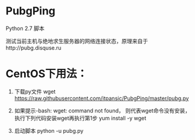 # PubgPing

Python 2.7 脚本

测试当前主机与绝地求生服务器的网络连接状态，原理来自于http://pubg.disquse.ru

# CentOS下用法：
1. 下载py文件
wget https://raw.githubusercontent.com/itpansic/PubgPing/master/pubg.py

2. 如果提示-bash: wget: command not found， 则代表wget命令没有安装，执行下列代码安装wget再执行第1步
yum install -y wget

3. 启动脚本
python -u pubg.py